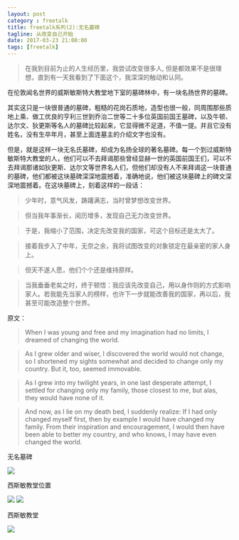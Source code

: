 ```yaml
---
layout: post
category : freetalk
title: freetalk系列(2):无名墓碑
tagline: 从改变自己开始
date: 2017-03-23 21:00:00
tags: [freetalk]
---
```


> 在我到目前为止的人生经历里，我尝试改变很多人, 但是都效果不是很理想，直到有一天我看到了下面这个，我深深的触动和认同。

在伦敦闻名世界的威斯敏斯特大教堂地下室的墓碑林中，有一块名扬世界的墓碑。

其实这只是一块很普通的墓碑，粗糙的花岗石质地，造型也很一般，同周围那些质地上乘、做工优良的亨利三世到乔治二世等二十多位英国前国王墓碑，以及牛顿、达尔文、狄更斯等名人的墓碑比较起来，它显得微不足道，不值一提。并且它没有姓名，没有生卒年月，甚至上面连墓主的介绍文字也没有。
 
但是，就是这样一块无名氏墓碑，却成为名扬全球的著名墓碑。每一个到过威斯特敏斯特大教堂的人，他们可以不去拜谒那些曾经显赫一世的英国前国王们，可以不去拜谒那诸如狄更斯、达尔文等世界名人们，但他们却没有人不来拜谒这一块普通的墓碑，他们都被这块墓碑深深地震撼着，准确地说，他们被这块墓碑上的碑文深深地震撼着。在这块墓碑上，刻着这样的一段话：

	
> 少年时，意气风发，踌躇满志，当时曾梦想改变世界。

> 但当我年事渐长，阅历增多，发现自己无力改变世界。

> 于是，我缩小了范围，决定先改变我的国家，可这个目标还是太大了。

> 接着我步入了中年，无奈之余，我将试图改变的对象锁定在最亲密的家人身上。

> 但天不遂人愿，他们个个还是维持原样。

> 当我垂垂老矣之时，终于顿悟：我应该先改变自己，用以身作则的方式影响家人。若我能先当家人的榜样，也许下一步就能改善我的国家，再以后，我甚至可能改造整个世界。 

原文：

	
> When I was young and free and my imagination had no limits, I dreamed of changing the world.

> As I grew older and wiser, I discovered the world would not change, so I shortened my sights somewhat and decided to change only my country. But it, too, seemed immovable.

> As I grew into my twilight years, in one last desperate attempt, I settled for changing only my family, those closest to me, but alas, they would have none of it.

> And now, as I lie on my death bed, I suddenly realize:
If I had only changed myself first, then by example I would have changed my family. From their inspiration and encouragement, I would then have been able to better my country, and who knows, I may have even changed the world.

无名墓碑

<img src="http://7xpzem.com1.z0.glb.clouddn.com/tombstone.png" class="img-responsive img-rounded center-block" />	

西斯敏教堂位置

<img src="http://7xpzem.com1.z0.glb.clouddn.com/Westminster-3d.png" class="img-responsive img-rounded center-block" />	


<img src="http://7xpzem.com1.z0.glb.clouddn.com/Westminster-position.png" class="img-responsive img-rounded center-block" />

西斯敏教堂	

<img src="http://7xpzem.com1.z0.glb.clouddn.com/Westminster.png" class="img-responsive img-rounded center-block" />	





